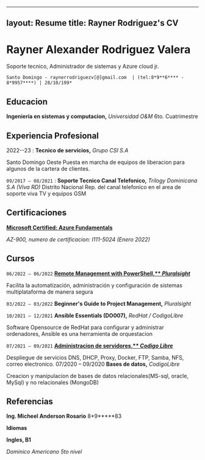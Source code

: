 
---
layout: Resume
title: Rayner Rodriguez's CV
---

# Rayner Alexander Rodriguez Valera
Soporte tecnico, Administrador de sistemas y Azure cloud jr.


```
Santo Domingo - raynerrodriguezv[@]gmail.com  | (tel:8*9**6**** - 8*9957****) | 28/10/199*
```

## **Educacion**

**Ingenieria en sistemas y computacion,** *Universidad O&M* 6to. Cuatrimestre

## **Experiencia Profesional**

2022--23 
:    **Tecnico de servicios,** *Grupo CSI S.A*

Santo Domingo Oeste Puesta en marcha de equipos de liberacion para algunos de la cartera de clientes.

`09/2017 – 08/2021` : **Soporte Tecnico Canal Telefonico,** *Trilogy Dominicana S.A (Viva RD)* Distrito Nacional Rep. del canal telefonico en el area de soporte viva TV y equipos GSM

## **Certificaciones**

[**Microsoft Certified: Azure Fundamentals**](https://www.linkedin.com/posts/rayner-rodriguez-152944149_microsoft-certified-azure-fundamentals-was-activity-6889608817496084480-su7w)

*AZ-900, numero de certificacion: I111-5024 (Enero 2022)*

## **Cursos**

```06/2022 – 06/2022``` **[Remote Management with PowerShell,** *Pluralsight*](https://app.pluralsight.com/profile/rayner-rodriguez-v)**

Facilita la automatización, administración y configuración de sistemas multiplataforma de manera segura

`03/2022 – 03/2022` **Beginner's Guide to Project Management,** *Pluralsight*

`10/2021 – 12/2021` **Ansible Essentials (DO007),** *RedHat / CodigoLibre*

Software Opensource de RedHat para configurar y administrar ordenadores, Ansible es una herramienta de orquestacion

`07/2021 – 09/2021` **[Administracion de servidores,** *Codigo Libre*](https://drive.google.com/file/d/1FwTM2fSXKhdj_POb0WcbMdgcRrm-JjWj/view?usp=sharing)**

Despliegue de servicios DNS, DHCP, Proxy, Docker, FTP, Samba, NFS, correo electronico. 07/2020 – 09/2020 **Bases de datos,** *CodigoLibre*

Creacion y manipulacion de bases de datos relacionales(MS-sql, oracle, MySql) y no relacionales (MongoDB)

## **Referencias**

**Ing. Micheel Anderson Rosario** 8*9*****83

**Idiomas**

**Ingles, B1**

*Dominico Americano 5to nivel*
